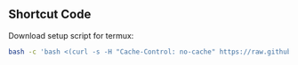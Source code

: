 ## Shortcut Code

Download setup script for termux:
``` BASH
bash -c 'bash <(curl -s -H "Cache-Control: no-cache" https://raw.githubusercontent.com/abdullah-al-jaber/abdullah-al-jaber/vanilla/Scripts/download_script.bash)'
```


